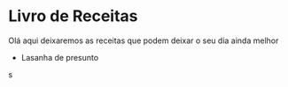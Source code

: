 # Livro de Receitas

Olá aqui deixaremos as receitas que podem deixar o seu dia ainda melhor

-  Lasanha de presunto
  
  s     
